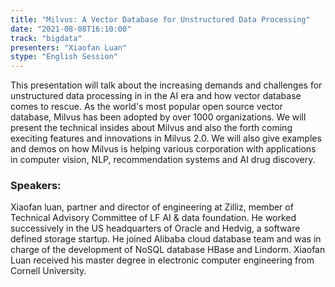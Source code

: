 ```yaml
---
title: "Milvus: A Vector Database for Unstructured Data Processing"
date: "2021-08-08T16:10:00" 
track: "bigdata"
presenters: "Xiaofan Luan"
stype: "English Session"
---
```

This presentation will talk about the increasing demands and challenges for unstructured data processing in in the AI era and how vector database comes to rescue. As the world's most popular open source vector database, Milvus has been adopted by over 1000 organizations. We will present the technical insides about Milvus and also the forth coming execiting features and innovations in Milvus 2.0. We will also give examples and demos on how Milvus is helping various corporation with applications in computer vision, NLP, recommendation systems and AI drug discovery.
 ### Speakers: 
 Xiaofan luan,  partner and director of engineering at Zilliz, member of Technical Advisory Committee of LF AI & data foundation. He worked successively in the US headquarters of Oracle and Hedvig, a software defined storage startup. He joined Alibaba cloud database team and was in charge of the development of  NoSQL database HBase and  Lindorm. Xiaofan Luan received his master degree in electronic computer engineering from Cornell University. 
